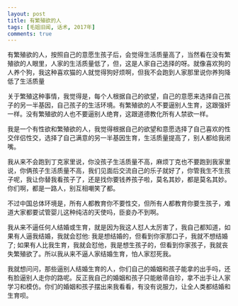 ```yaml
---
layout: post
title: 有繁殖欲的人
tags: [毛姐旧闻, 话术, 2017年]
comments: true
---
```


有繁殖欲的人，按照自己的意愿生孩子后，会觉得生活质量高了，当然看在没有繁殖欲的人眼里，人家的生活质量低了，但，这是人家自己选择的呀。就像喜欢狗的人养个狗，我这种喜欢猫的人就觉得狗好烦啊，但我不会跑到人家那里说你养狗降低了生活质量

关于繁殖这种事情，我觉得是，每个人根据自己的欲望，自己的意愿来选择自己孩子的另一半基因，自己孩子的生活环境。有繁殖欲的人不要逼别人生育，这跟强奸一样。没有繁殖欲的人也不要逼别人绝育，这跟道德教化所有人禁欲一样。

我是一个有性欲和繁殖欲的人，我觉得根据自己的欲望和意愿选择了自己喜欢的性交伴侣性交，选择了自己满意的另一半基因生育，生活质量提高了，别人都给我闭嘴。

我从来不会跑到丁克家里说，你没孩子生活质量不高，麻烦丁克也不要跑到我家里说，你俩孩子生活质量不高，我们见面后交流自己的乐子就好了，你管我生不生孩子呢，我让你替我看孩子了，还是找你要钱养孩子啦，莫名其妙，都是莫名其妙。你们啊，都是一路人，别互相嘲笑了都。

不过中国总体环境是，所有人都教育你不要性交，但所有人都教育你要生孩子，难道大家都要试管婴儿这种纯洁的天使吗，臣妾办不到啊。

我从来不逼任何人结婚或生育，就是因为我这人怼人太厉害了，我自己都知道，如果有人逼我结婚，我就会怼他: 我是想结婚的，但看到你家那口子，我就不想结婚了; 如果有人比我生育，我就会怼他，我是想生孩子的，但看到你家孩子，我就丧失繁殖欲了。所以我从来不逼人家结婚生育，怕人家怼死我。

我就想问问，那些逼别人结婚生育的人，你们自己的婚姻和孩子能拿的出手吗，还有脸逼别人走你的路呢。反正我自己的婚姻和孩子只能敝帚自珍，拿不出手让人家学习和模仿。你们的婚姻和孩子摆出来我看看，有没有说服力，让全人类都结婚和生育呗。
